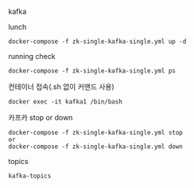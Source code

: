 kafka

lunch
```
docker-compose -f zk-single-kafka-single.yml up -d
```

running check
```
docker-compose -f zk-single-kafka-single.yml ps
```

컨테이너 접속(.sh 없이 커맨드 사용)
```
docker exec -it kafka1 /bin/bash
```

카프카 stop or down
```
docker-compose -f zk-single-kafka-single.yml stop
or
docker-compose -f zk-single-kafka-single.yml down
```

topics
```
kafka-topics
```
